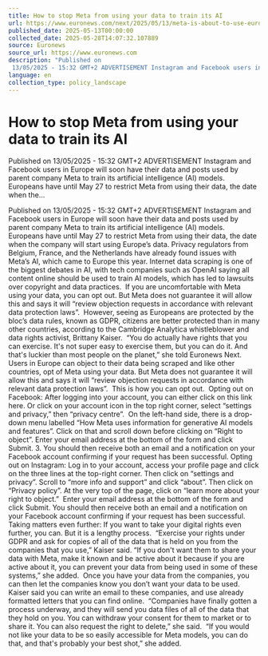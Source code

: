 ```yaml
---
title: How to stop Meta from using your data to train its AI
url: https://www.euronews.com/next/2025/05/13/meta-is-about-to-use-europeans-social-posts-to-train-its-ai-heres-how-you-can-prevent-it
published_date: 2025-05-13T00:00:00
collected_date: 2025-05-28T14:07:32.107889
source: Euronews
source_url: https://www.euronews.com
description: "Published on
 13/05/2025 - 15:32 GMT+2 ADVERTISEMENT Instagram and Facebook users in Europe will soon have their data and posts used by parent company Meta to train its artificial intelligence (AI) models. Europeans have until May 27 to restrict Meta from using their data, the date when the..."
language: en
collection_type: policy_landscape
---
```


# How to stop Meta from using your data to train its AI

Published on
 13/05/2025 - 15:32 GMT+2 ADVERTISEMENT Instagram and Facebook users in Europe will soon have their data and posts used by parent company Meta to train its artificial intelligence (AI) models. Europeans have until May 27 to restrict Meta from using their data, the date when the...

Published on
 13/05/2025 - 15:32 GMT+2 ADVERTISEMENT Instagram and Facebook users in Europe will soon have their data and posts used by parent company Meta to train its artificial intelligence (AI) models. Europeans have until May 27 to restrict Meta from using their data, the date when the company will start using Europe’s data. Privacy regulators from Belgium, France, and the Netherlands have already found issues with Meta’s AI, which came to Europe this year. Internet data scraping is one of the biggest debates in AI, with tech companies such as OpenAI saying all content online should be used to train AI models, which has led to lawsuits over copyright and data practices.  If you are uncomfortable with Meta using your data, you can opt out. But Meta does not guarantee it will allow this and says it will “review objection requests in accordance with relevant data protection laws”.  However, seeing as Europeans are protected by the bloc’s data rules, known as GDPR, citizens are better protected than in many other countries, according to the Cambridge Analytica whistleblower and data rights activist, Brittany Kaiser.  “You do actually have rights that you can exercise. It's not super easy to exercise them, but you can do it. And that's luckier than most people on the planet,” she told Euronews Next. Users in Europe can object to their data being scraped and like other countries, opt of Meta using your data. But Meta does not guarantee it will allow this and says it will “review objection requests in accordance with relevant data protection laws”.  This is how you can opt out.  Opting out on Facebook: After logging into your account, you can either click on this link here. Or click on your account icon in the top right corner, select “settings and privacy,” then “privacy centre”.  On the left-hand side, there is a drop-down menu labelled “How Meta uses information for generative AI models and features”. Click on that and scroll down before clicking on “Right to object”. Enter your email address at the bottom of the form and click Submit. 3. You should then receive both an email and a notification on your Facebook account confirming if your request has been successful. Opting out on Instagram: Log in to your account, access your profile page and click on the three lines at the top-right corner. Then click on “settings and privacy”. Scroll to “more info and support” and click “about”. Then click on “Privacy policy”. At the very top of the page, click on “learn more about your right to object.”  Enter your email address at the bottom of the form and click Submit. You should then receive both an email and a notification on your Facebook account confirming if your request has been successful. Taking matters even further: If you want to take your digital rights even further, you can. But it is a lengthy process.  “Exercise your rights under GDPR and ask for copies of all of the data that is held on you from the companies that you use,” Kaiser said. “If you don't want them to share your data with Meta, make it known and be active about it because if you are active about it, you can prevent your data from being used in some of these systems,” she added.  Once you have your data from the companies, you can then let the companies know you don’t want your data to be used.  Kaiser said you can write an email to these companies, and use already formatted letters that you can find online.  “Companies have finally gotten a process underway, and they will send you data files of all of the data that they hold on you. You can withdraw your consent for them to market or to share it. You can also request the right to delete,” she said.  “If you would not like your data to be so easily accessible for Meta models, you can do that, and that's probably your best shot,” she added.